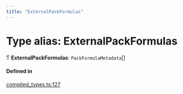 ```yaml
---
title: "ExternalPackFormulas"
---
```

# Type alias: ExternalPackFormulas

Ƭ **ExternalPackFormulas**: `PackFormulaMetadata`[]

#### Defined in

[compiled_types.ts:127](https://github.com/coda/packs-sdk/blob/main/compiled_types.ts#L127)
